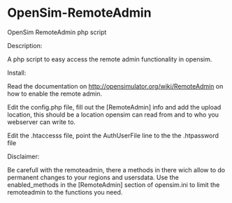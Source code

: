 # OpenSim-RemoteAdmin
OpenSim RemoteAdmin php script

Description:

A php script to easy access the remote admin functionality in opensim.

Install:

Read the documentation on http://opensimulator.org/wiki/RemoteAdmin on how to enable the remote admin.

Edit the config.php file, fill out the [RemoteAdmin] info and add the upload location, this should be a location opensim can read from and to who you webserver can write to.

Edit the .htaccesss file, point the AuthUserFile line to the the .htpassword file

Disclaimer:

Be carefull with the remoteadmin, there a methods in there wich allow to do permanent changes to your regions and usersdata. Use the enabled_methods in the [RemoteAdmin] section of opensim.ini to limit the remoteadmin to the functions you need.
